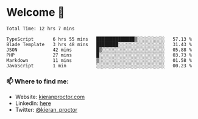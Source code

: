 # Welcome 🦘

<!--START_SECTION:waka-->

```text
Total Time: 12 hrs 7 mins

TypeScript       6 hrs 55 mins   ██████████████▒░░░░░░░░░░   57.13 %
Blade Template   3 hrs 48 mins   ████████░░░░░░░░░░░░░░░░░   31.43 %
JSON             42 mins         █▒░░░░░░░░░░░░░░░░░░░░░░░   05.88 %
PHP              27 mins         █░░░░░░░░░░░░░░░░░░░░░░░░   03.73 %
Markdown         11 mins         ▒░░░░░░░░░░░░░░░░░░░░░░░░   01.58 %
JavaScript       1 min           ░░░░░░░░░░░░░░░░░░░░░░░░░   00.23 %
```

<!--END_SECTION:waka-->

### 📫 Where to find me:

-   Website: [kieranproctor.com](https://kieranproctor.com/)
-   LinkedIn: [here](https://www.linkedin.com/in/kieran-proctor-086b5a159/)
-   Twitter: [@kieran_proctor](https://twitter.com/kieran_proctor)
